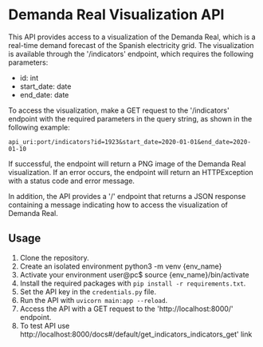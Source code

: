 <h1>Demanda Real Visualization API</h1>

<p>This API provides access to a visualization of the Demanda Real, which is a real-time demand forecast of the Spanish electricity grid. The visualization is available through the '/indicators' endpoint, which requires the following parameters:</p>

<ul>
	<li>id: int</li>
	<li>start_date: date</li>
	<li>end_date: date</li>
</ul>

<p>To access the visualization, make a GET request to the '/indicators' endpoint with the required parameters in the query string, as shown in the following example:</p>

<pre><code>api_uri:port/indicators?id=1923&amp;start_date=2020-01-01&amp;end_date=2020-01-10</code></pre>

<p>If successful, the endpoint will return a PNG image of the Demanda Real visualization. If an error occurs, the endpoint will return an HTTPException with a status code and error message.</p>

<p>In addition, the API provides a '/' endpoint that returns a JSON response containing a message indicating how to access the visualization of Demanda Real.</p>

<h2>Usage</h2>

<ol>
<li>Clone the repository.</li>
<li>Create an isolated environment python3 -m venv {env_name}</li>
<li>Activate your environment user@pc$ source {env_name}/bin/activate
<li>Install the required packages with <code>pip install -r requirements.txt</code>.</li>
<li>Set the API key in the <code>credentials.py</code> file.</li>
<li>Run the API with <code>uvicorn main:app --reload</code>.</li>
<li>Access the API with a GET request to the 'http://localhost:8000/' endpoint.</li>
<li>To test API use http://localhost:8000/docs#/default/get_indicators_indicators_get' link</li>
</ol>
